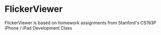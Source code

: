FlickerViewer
=============

FlickerViewer is based on homework assignments from Stanford's CS193P iPhone / iPad Development Class



